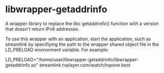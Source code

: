 # libwrapper-getaddrinfo
A wrapper library to replace the libc getaddrinfo() function with a version that doesn't return IPv6 addresses.

To use this wrapper with an application, start the application, such as streamlink by specifiying the path to
the wrapper shared object file in the LD_PRELOAD environment variable.  For example:

LD_PRELOAD="/home/user/libwrapper-getaddrinfo/libwrapper-getaddrinfo.so" streamlink tvplayer.com/watch/tvpone best
